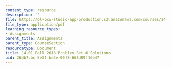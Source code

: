 ```yaml
---
content_type: resource
description: ''
file: https://ol-ocw-studio-app-production.s3.amazonaws.com/courses/14-01-principles-of-microeconomics-fall-2018/264b7cbc5e31be3e00f8668d89f16e47_MIT14_01F18_pset6sol.pdf
file_type: application/pdf
learning_resource_types:
- Assignments
parent_title: Assignments
parent_type: CourseSection
resourcetype: Document
title: 14.01 Fall 2018 Problem Set 6 Solutions
uid: 264b7cbc-5e31-be3e-00f8-668d89f16e47
---
```

